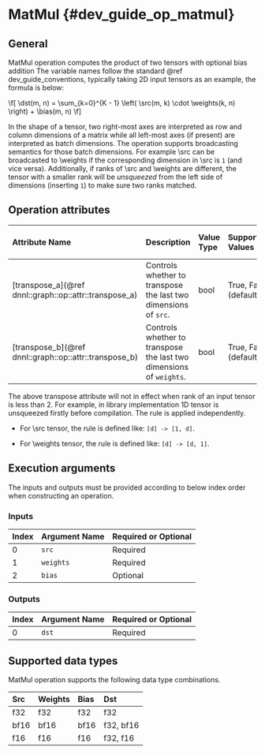 MatMul {#dev_guide_op_matmul}
=============================

## General

MatMul operation computes the product of two tensors with optional bias addition
The variable names follow the standard @ref dev_guide_conventions, typically
taking 2D input tensors as an example, the formula is below:

\f[
    \dst(m, n) =
        \sum_{k=0}^{K - 1} \left(
            \src(m, k) \cdot \weights(k, n)
        \right) +
        \bias(m, n)
\f]

In the shape of a tensor, two right-most axes are interpreted as row and column
dimensions of a matrix while all left-most axes (if present) are interpreted as
batch dimensions. The operation supports broadcasting semantics for those batch
dimensions. For example \src can be broadcasted to \weights if the corresponding
dimension in \src is `1` (and vice versa). Additionally, if ranks of \src and
\weights are different, the tensor with a smaller rank will be *unsqueezed* from
the left side of dimensions (inserting `1`) to make sure two ranks matched.

## Operation attributes

| Attribute Name                                         | Description                                                         | Value Type | Supported Values      | Required or Optional |
|:-------------------------------------------------------|:--------------------------------------------------------------------|:-----------|:----------------------|:---------------------|
| [transpose_a](@ref dnnl::graph::op::attr::transpose_a) | Controls whether to transpose the last two dimensions of `src`.     |bool        | True, False (default) | Optional             |
| [transpose_b](@ref dnnl::graph::op::attr::transpose_b) | Controls whether to transpose the last two dimensions of `weights`. |bool        | True, False (default) | Optional             |

The above transpose attribute will not in effect when rank of an input tensor is
less than 2. For example, in library implementation 1D tensor is unsqueezed
firstly before compilation. The rule is applied independently.

- For \src tensor, the rule is defined like: `[d] -> [1, d]`.

- For \weights tensor, the rule is defined like: `[d] -> [d, 1]`.

## Execution arguments

The inputs and outputs must be provided according to below index order when
constructing an operation.

### Inputs

| Index | Argument Name | Required or Optional |
|:------|:--------------|:---------------------|
| 0     | `src`         | Required             |
| 1     | `weights`     | Required             |
| 2     | `bias`        | Optional             |

### Outputs

| Index | Argument Name | Required or Optional |
|:------|:--------------|:---------------------|
| 0     | `dst`         | Required             |

## Supported data types

MatMul operation supports the following data type combinations.

| Src  | Weights | Bias | Dst       |
|:-----|:--------|:-----|:----------|
| f32  | f32     | f32  | f32       |
| bf16 | bf16    | bf16 | f32, bf16 |
| f16  | f16     | f16  | f32, f16  |
